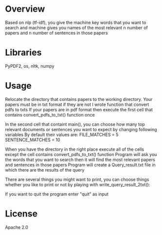 # Overview
Based on nlp (tf-idf), you give the machine key words that you want to search
and machine gives you names of the most relevant n number of papers and n number of sentences in those papers

# Libraries
PyPDF2, 
os, 
nltk, 
numpy

# Usage
Relocate the directory that contains papers to the working directory.
Your papers must be in txt format if they are not I wrote function that convert pdfs to txts
If your papers are in pdf format then execute the first cell that contains convert_pdfs_to_txt() function once

In the second cell that containt main(), you can choose how many top relevant documents or sentences you want to expect by changing following variables
By default their values are:
FILE_MATCHES = 5
SENTENCE_MATCHES = 10

When you have the directory in the right place execute all of the cells except the cell contains convert_pdfs_to_txt() function
Program will ask you the words that you want to search then it will find the most relevant papers and sentences in those papers
Program will create a Query_result.txt file in which there are the results of the query

There are several things you might want to print, you can choose things whether you like to print or not by playing with write_query_result_2txt():

If you want to quit the program enter "quit" as input
 
# License
Apache 2.0
